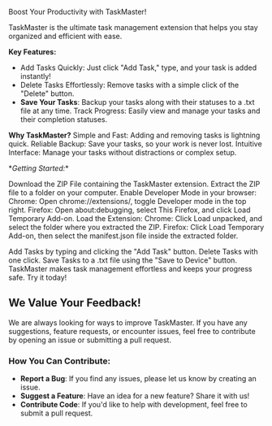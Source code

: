 
Boost Your Productivity with TaskMaster!

TaskMaster is the ultimate task management extension that helps you stay organized and efficient with ease.

**Key Features:**
* Add Tasks Quickly: Just click "Add Task," type, and your task is added instantly!
* Delete Tasks Effortlessly: Remove tasks with a simple click of the "Delete" button.
* **Save Your Tasks**: Backup your tasks along with their statuses to a .txt file at any time.
Track Progress: Easily view and manage your tasks and their completion statuses.

**Why TaskMaster?**
Simple and Fast: Adding and removing tasks is lightning quick.
Reliable Backup: Save your tasks, so your work is never lost.
Intuitive Interface: Manage your tasks without distractions or complex setup.

\**Getting Started:**

Download the ZIP File containing the TaskMaster extension.
Extract the ZIP file to a folder on your computer.
Enable Developer Mode in your browser:
Chrome: Open chrome://extensions/, toggle Developer mode in the top right.
Firefox: Open about:debugging, select This Firefox, and click Load Temporary Add-on.
Load the Extension:
Chrome: Click Load unpacked, and select the folder where you extracted the ZIP.
Firefox: Click Load Temporary Add-on, then select the manifest.json file inside the extracted folder.

Add Tasks by typing and clicking the "Add Task" button.
Delete Tasks with one click.
Save Tasks to a .txt file using the "Save to Device" button.
TaskMaster makes task management effortless and keeps your progress safe. Try it today!


## We Value Your Feedback!

We are always looking for ways to improve TaskMaster. If you have any suggestions, feature requests, or encounter issues, feel free to contribute by opening an issue or submitting a pull request.

### How You Can Contribute:
- **Report a Bug**: If you find any issues, please let us know by creating an issue.
- **Suggest a Feature**: Have an idea for a new feature? Share it with us!
- **Contribute Code**: If you'd like to help with development, feel free to submit a pull request.

